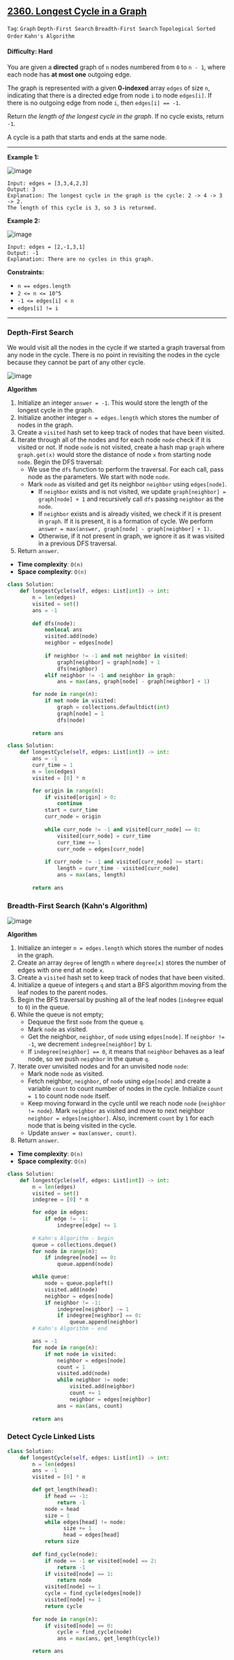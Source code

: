 ## [2360. Longest Cycle in a Graph](https://leetcode.com/problems/longest-cycle-in-a-graph/)

```Tag```: ```Graph``` ```Depth-First Search``` ```Breadth-First Search``` ```Topological Sorted Order``` ```Kahn's Algorithm```

#### Difficulty: Hard

You are given a __directed__ graph of ```n``` nodes numbered from ```0``` to ```n - 1```, where each node has __at most one__ outgoing edge.

The graph is represented with a given __0-indexed__ array ```edges``` of size ```n```, indicating that there is a directed edge from node ```i``` to node ```edges[i]```. If there is no outgoing edge from node ```i```, then ```edges[i] == -1```.

Return _the length of the longest cycle in the graph_. If no cycle exists, return ```-1```.

A cycle is a path that starts and ends at the same node.

---

__Example 1:__

![image](https://assets.leetcode.com/uploads/2022/06/08/graph4drawio-5.png)
```
Input: edges = [3,3,4,2,3]
Output: 3
Explanation: The longest cycle in the graph is the cycle: 2 -> 4 -> 3 -> 2.
The length of this cycle is 3, so 3 is returned.
```

__Example 2:__

![image](https://assets.leetcode.com/uploads/2022/06/07/graph4drawio-1.png)
```
Input: edges = [2,-1,3,1]
Output: -1
Explanation: There are no cycles in this graph.
```

__Constraints:__

- ```n == edges.length```
- ```2 <= n <= 10^5```
- ```-1 <= edges[i] < n```
- ```edges[i] != i```

---

### Depth-First Search

We would visit all the nodes in the cycle if we started a graph traversal from any node in the cycle. There is no point in revisiting the nodes in the cycle because they cannot be part of any other cycle.

![image](https://user-images.githubusercontent.com/35042430/227801944-3eb68228-b479-4fa5-b496-cb75e7df84c2.png)

__Algorithm__

1. Initialize an integer ```answer = -1```. This would store the length of the longest cycle in the graph.
2. Initialize another integer ```n = edges.length``` which stores the number of nodes in the graph.
3. Create a ```visited``` hash set to keep track of nodes that have been visited.
4. Iterate through all of the nodes and for each node ```node``` check if it is visited or not. If node ```node``` is not visited, create a hash map ```graph``` where ```graph.get(x)``` would store the distance of node ```x``` from starting node ```node```. Begin the DFS traversal:
    - We use the ```dfs``` function to perform the traversal. For each call, pass node as the parameters. We start with node ```node```.
    - Mark ```node``` as visited and get its neighbor ```neighbor``` using ```edges[node]```.
      - If ```neighbor``` exists and is not visited, we update ```graph[neighbor] = graph[node] + 1``` and recursively call ```dfs``` passing ```neighbor``` as the ```node```.
      - If ```neighbor``` exists and is already visited, we check if it is present in ```graph```. If it is present, it is a formation of cycle. We perform ```answer = max(answer, graph[node] - graph[neighbor] + 1)```. 
      - Otherwise, if it not present in graph, we ignore it as it was visited in a previous DFS traversal.
5. Return ```answer```.

- __Time complexity__: ```O(n)```
- __Space complexity__: ```O(n)```

```Python
class Solution:
    def longestCycle(self, edges: List[int]) -> int:
        n = len(edges)
        visited = set()
        ans = -1
        
        def dfs(node):
            nonlocal ans
            visited.add(node)
            neighbor = edges[node]
            
            if neighbor != -1 and not neighbor in visited:
                graph[neighbor] = graph[node] + 1
                dfs(neighbor)
            elif neighbor != -1 and neighbor in graph:
                ans = max(ans, graph[node] - graph[neighbor] + 1)

        for node in range(n):
            if not node in visited:
                graph = collections.defaultdict(int)
                graph[node] = 1
                dfs(node)
        
        return ans
```

```Python
class Solution:
    def longestCycle(self, edges: List[int]) -> int:
        ans = -1
        curr_time = 1
        n = len(edges)
        visited = [0] * n

        for origin in range(n):
            if visited[origin] > 0:
                continue
            start = curr_time
            curr_node = origin
        
            while curr_node != -1 and visited[curr_node] == 0:
                visited[curr_node] = curr_time
                curr_time += 1
                curr_node = edges[curr_node]
            
            if curr_node != -1 and visited[curr_node] >= start:
                length = curr_time - visited[curr_node]
                ans = max(ans, length)
            
        return ans
```

### Breadth-First Search (Kahn's Algorithm)

![image](https://leetcode.com/problems/longest-cycle-in-a-graph/Figures/2360/2360-1.png)

__Algorithm__

1. Initialize an integer ```n = edges.length``` which stores the number of nodes in the graph.
2. Create an array ```degree``` of length ```n``` where ```degree[x]``` stores the number of edges with one end at node ```x```.
3. Create a ```visited``` hash set to keep track of nodes that have been visited.
4. Initialize a queue of integers ```q``` and start a BFS algorithm moving from the leaf nodes to the parent nodes.
5. Begin the BFS traversal by pushing all of the leaf nodes (```indegree``` equal to ```0```) in the queue.
6. While the queue is not empty;
    - Dequeue the first ```node``` from the queue ```q```.
    - Mark ```node``` as visited.
    - Get the neighbor, ```neighbor```, of ```node``` using ```edges[node]```. If ```neighbor != -1```, we decrement ```indegree[neighbor]``` by ```1```.
    - If ```indegree[neighbor] == 0```, it means that ```neighbor``` behaves as a leaf node, so we push ```neighbor``` in the queue ```q```.
7. Iterate over unvisited nodes and for an unvisited node ```node```:
    - Mark node ```node``` as visited.
    - Fetch neighbor, ```neighbor```, of ```node``` using ```edge[node]``` and create a variable ```count``` to count number of nodes in the cycle. Initialize ```count = 1``` to count node ```node``` itself.
    - Keep moving forward in the cycle until we reach node ```node``` (```neighbor != node```). Mark ```neighbor``` as visited and move to next neighbor ```neighbor = edges[neighbor]```. Also, increment ```count``` by ```1``` for each node that is being visited in the cycle.
    - Update ```answer = max(answer, count)```.
8. Return ```answer```.

- __Time complexity__: ```O(n)```
- __Space complexity__: ```O(n)```

```Python
class Solution:
    def longestCycle(self, edges: List[int]) -> int:
        n = len(edges)
        visited = set()
        indegree = [0] * n

        for edge in edges:
            if edge != -1:
                indegree[edge] += 1
        
        # Kahn's Algorithm - begin
        queue = collections.deque()
        for node in range(n):
            if indegree[node] == 0:
                queue.append(node)

        while queue:
            node = queue.popleft()
            visited.add(node)
            neighbor = edges[node]
            if neighbor != -1:
                indegree[neighbor] -= 1
                if indegree[neighbor] == 0:
                    queue.append(neighbor) 
        # Kahn's Algorithm - end

        ans = -1
        for node in range(n):
            if not node in visited:
                neighbor = edges[node]
                count = 1
                visited.add(node)
                while neighbor != node:
                    visited.add(neighbor)
                    count += 1
                    neighbor = edges[neighbor]
                ans = max(ans, count)
        
        return ans
```

### Detect Cycle Linked Lists

```Python
class Solution:
    def longestCycle(self, edges: List[int]) -> int:
        n = len(edges)
        ans = -1
        visited = [0] * n

        def get_length(head):
            if head == -1:
                return -1
            node = head
            size = 1
            while edges[head] != node:
                  size += 1
                  head = edges[head]
            return size
        
        def find_cycle(node):
            if node == -1 or visited[node] == 2:
                return -1
            if visited[node] == 1:
                return node
            visited[node] += 1
            cycle = find_cycle(edges[node])
            visited[node] += 1
            return cycle
        
        for node in range(n):
            if visited[node] == 0:
                cycle = find_cycle(node)
                ans = max(ans, get_length(cycle))

        return ans
```
